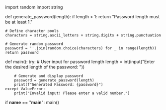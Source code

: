 import random
import string

def generate_password(length):
    if length < 1:
        return "Password length must be at least 1."
    
    # Define character pools
    characters = string.ascii_letters + string.digits + string.punctuation

    # Generate random password
    password = ''.join(random.choice(characters) for _ in range(length))
    return password

def main():
    try:
        # User input for password length
        length = int(input("Enter the desired length of the password: "))
        
        # Generate and display password
        password = generate_password(length)
        print(f"Generated Password: {password}")
    except ValueError:
        print("Invalid input! Please enter a valid number.")

if __name__ == "__main__":
    main()
